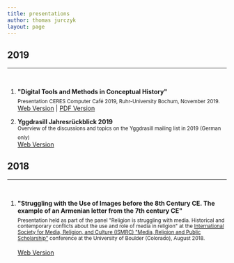 ```yaml
---
title: presentations
author: thomas jurczyk
layout: page
---
```

## 2019
***
&nbsp;  
1. **"Digital Tools and Methods in Conceptual History"**  
<sub> Presentation CERES Computer Café 2019, Ruhr-University Bochum, November 2019. </sub>
&nbsp;  
[Web Version](presentations/computer_cafe_08112019.md) | [PDF Version](assets/pdf/presentations/computer_cafe_08112019.pdf)  

2. **Yggdrasill Jahresrückblick 2019**  
<sub> Overview of the discussions and topics on the Yggdrasill mailing list in 2019 (German only)</sub>
&nbsp;  
[Web Version](short_articles/yggdrasill2019.md)

## 2018
***
&nbsp;  
1. **"Struggling with the Use of Images before the 8th Century CE. The example of an Armenian letter from the 7th century CE"**  
<sub> Presentation held as part of the panel "Religion is struggling with media. Historical and contemporary conflicts about the use and role of media in religion" at the [International Society for Media, Religion, and Culture (ISMRC) "Media, Religion and Public Scholarship"](https://www.colorado.edu/ismrc/) conference at the University of Boulder (Colorado), August 2018. </sub>  
&nbsp;  
[Web Version](presentations/boulder_2018.md)
